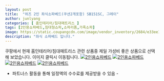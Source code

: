 ```yaml
---
layout: post
title:  "위즈 2인 좌식소파베드(쿠션2개포함) SB151SC, 그레이" 
author: junlyang
categories: [ 홈인테리어/침대매트리스 ]
tags: [2인용쇼파베드,침대형쇼파,소파리폼,가죽소파]
image: https://static.coupangcdn.com/image/vendor_inventory/2684/e33ee1b9289b1f4053997656ea2e5642a07a7a223120c6d1f5279d607429.jpg 
description: "좌식 소파베드 입니다."
--- 
```

쿠팡에서 현재 홈인테리어/침대매트리스 관련 상품중 제일 가성비 좋은 상품으로 선택해 보았습니다.
이미지 클릭시 이동됩니다.
<a href="https://coupa.ng/bNJViG"><img src="http://image1.coupangcdn.com/image/vendor_inventory/9b4f/a295fc137cc225f679ce979e6df6690770b66e845e98ee368e9733ca0000.jpg" alt="2인용쇼파베드" title="2인용쇼파베드"></a>
<a href="https://coupa.ng/bNJViG"><img src="http://image1.coupangcdn.com/image/vendor_inventory/85ce/411285921b7edc7f97f108f6e1d2b84d43285133fd5d713fc07767a31335.jpg" alt="2인용쇼파베드" title="2인용쇼파베드"></a>
<a href="https://coupa.ng/bNJViG"><img src="http://image1.coupangcdn.com/image/vendor_inventory/21d8/a373e24813f30ddb9cc9a8cf031868d83702950184577dabb6a21bc3eb05.jpg" alt="2인용쇼파베드" title="2인용쇼파베드"></a>
<a href="https://coupa.ng/bNJViG"><img src="http://image1.coupangcdn.com/image/vendor_inventory/c26d/181d669a15c65427b6e33520a66a7520e7aa55c8ef8e300d0d8a70e9db32.jpg" alt="2인용쇼파베드" title="2인용쇼파베드"></a>

 - 파트너스 활동을 통해 일정액의 수수료를 제공받을 수 있음 -



